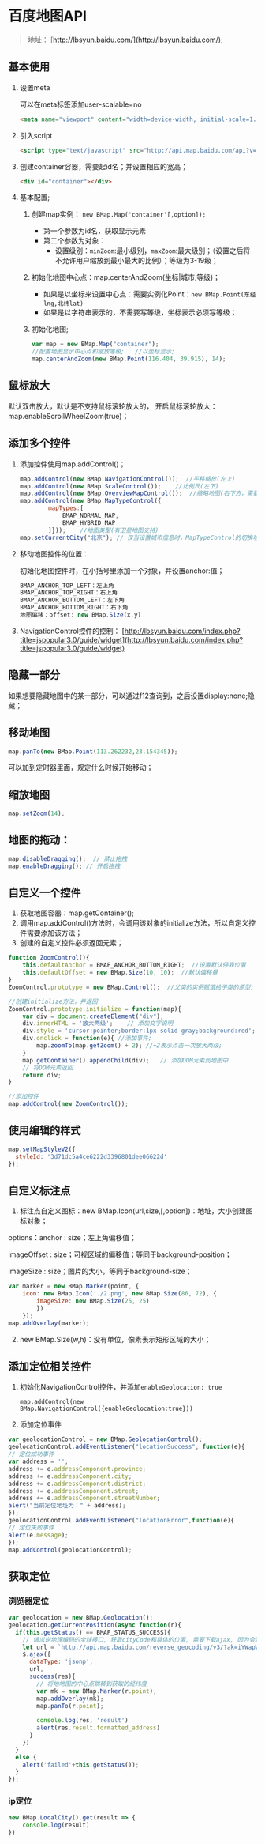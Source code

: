 # 百度地图API
> 地址： [http://lbsyun.baidu.com/](http://lbsyun.baidu.com/);

## 基本使用
1. 设置meta

   可以在meta标签添加user-scalable=no

   ```html
   <meta name="viewport" content="width=device-width, initial-scale=1.0,user-scalable=no">;
   ```

2. 引入script

   ```html
   <script type="text/javascript" src="http://api.map.baidu.com/api?v=3.0&ak=您的密钥"></script>
   ```

3. 创建container容器，需要起id名；并设置相应的宽高；

   ```html
   <div id="container"></div>
   ```

4. 基本配置;

   1. 创建map实例： `new BMap.Map('container'[,option]);`

      * 第一个参数为id名，获取显示元素
      * 第二个参数为对象：
         * 设置级别：`minZoom`:最小级别，`maxZoom`:最大级别；（设置之后将不允许用户缩放到最小最大的比例）；等级为3-19级；

    2. 初始化地图中心点：map.centerAndZoom(坐标|城市,等级)；

       * 如果是以坐标来设置中心点：需要实例化Point：`new BMap.Point(东经lng,北纬lat)`
       *  如果是以字符串表示的，不需要写等级，坐标表示必须写等级；

   3. 初始化地图;

      ```js
      var map = new BMap.Map("container");
      //配置地图显示中心点和缩放等级;   //以坐标显示;
      map.centerAndZoom(new BMap.Point(116.404, 39.915), 14);
      ```



## 鼠标放大

默认双击放大，默认是不支持鼠标滚轮放大的，
开启鼠标滚轮放大：map.enableScrollWheelZoom(true)；



## 添加多个控件

1. 添加控件使用map.addControl()；

   ```js
   map.addControl(new BMap.NavigationControl());  //平移缩放(左上)
   map.addControl(new BMap.ScaleControl());    //比例尺(左下)
   map.addControl(new BMap.OverviewMapControl());  //缩略地图(右下方，需要点击)
   map.addControl(new BMap.MapTypeControl({
           mapTypes:[
               BMAP_NORMAL_MAP,
               BMAP_HYBRID_MAP
           ]}));    //地图类型(有卫星地图支持)
   map.setCurrentCity("北京"); // 仅当设置城市信息时，MapTypeControl的切换功能才能可用，必须添加；
   ```

2. 移动地图控件的位置：

   初始化地图控件时，在小括号里添加一个对象，并设置anchor:值；

   ```js
   BMAP_ANCHOR_TOP_LEFT：左上角
   BMAP_ANCHOR_TOP_RIGHT：右上角
   BMAP_ANCHOR_BOTTOM_LEFT：左下角
   BMAP_ANCHOR_BOTTOM_RIGHT：右下角
   地图偏移：offset: new BMap.Size(x,y)
   ```

   

3. NavigationControl控件的控制： [http://lbsyun.baidu.com/index.php?title=jspopular3.0/guide/widget](http://lbsyun.baidu.com/index.php?title=jspopular3.0/guide/widget)



## 隐藏一部分

如果想要隐藏地图中的某一部分，可以通过f12查询到，之后设置display:none;隐藏；



## 移动地图

```js
map.panTo(new BMap.Point(113.262232,23.154345));
```
可以加到定时器里面，规定什么时候开始移动；



## 缩放地图

```js
map.setZoom(14);   
```



## 地图的拖动：

```js
map.disableDragging();  // 禁止拖拽
map.enableDragging(); // 开启拖拽
```



## 自定义一个控件

1. 获取地图容器：map.getContainer();
2. 调用map.addControl()方法时，会调用该对象的initialize方法，所以自定义控件需要添加该方法；
3. 创建的自定义控件必须返回元素；
```js
function ZoomControl(){
    this.defaultAnchor = BMAP_ANCHOR_BOTTOM_RIGHT;  //设置默认停靠位置
    this.defaultOffset = new BMap.Size(10, 10);  //默认偏移量
}
ZoomControl.prototype = new BMap.Control();  //父类的实例赋值给子类的原型;

//创建initialize方法，并返回
ZoomControl.prototype.initialize = function(map){    
    var div = document.createElement("div");    
    div.innerHTML = '放大两级';    // 添加文字说明
    div.style = 'cursor:pointer;border:1px solid gray;background:red';  //设置元素样式；
    div.onclick = function(e){ //添加事件;
        map.zoomTo(map.getZoom() + 2); //+2表示点击一次放大两级; 
    }    
    map.getContainer().appendChild(div);   // 添加DOM元素到地图中  
    // 将DOM元素返回  
    return div;    
}

//添加控件
map.addControl(new ZoomControl());
```



## 使用编辑的样式

```js
map.setMapStyleV2({     
  styleId: '3d71dc5a4ce6222d3396801dee06622d'
});
```



## 自定义标注点

1. 标注点自定义图标：new BMap.Icon(url,size,[,option])：地址，大小创建图标对象；

options：anchor : size；左上角偏移值；

imageOffset : size；可视区域的偏移值；等同于background-position；

imageSize : size；图片的大小，等同于background-size；

```js
var marker = new BMap.Marker(point, {
    icon: new BMap.Icon('./2.png', new BMap.Size(86, 72), {
        imageSize: new BMap.Size(25, 25)
        })
    });
map.addOverlay(marker);
```

2. new BMap.Size(w,h)：没有单位，像素表示矩形区域的大小；



## 添加定位相关控件

1. 初始化NavigationControl控件，并添加`enableGeolocation: true`

   `map.addControl(new BMap.NavigationControl({enableGeolocation:true}))`

2. 添加定位事件

```js
var geolocationControl = new BMap.GeolocationControl();
geolocationControl.addEventListener("locationSuccess", function(e){
// 定位成功事件
var address = '';
address += e.addressComponent.province;
address += e.addressComponent.city;
address += e.addressComponent.district;
address += e.addressComponent.street;
address += e.addressComponent.streetNumber;
alert("当前定位地址为：" + address);
});
geolocationControl.addEventListener("locationError",function(e){
// 定位失败事件
alert(e.message);
});
map.addControl(geolocationControl);
```



## 获取定位



### 浏览器定位

```js
var geolocation = new BMap.Geolocation();
geolocation.getCurrentPosition(async function(r){
  if(this.getStatus() == BMAP_STATUS_SUCCESS){
    // 请求逆地理编码的全球接口, 获取cityCode和具体的位置, 需要下载ajax, 因为会跨域
    let url = `http://api.map.baidu.com/reverse_geocoding/v3/?ak=iYWapWxjHLXaLTCXcpRrGTCGpnhkvEuI&output=json&coordtype=wgs84ll&location=${r.point.lat},${r.point.lng}`
    $.ajax({
      dataType: 'jsonp',
      url,
      success(res){
        // 将地地图的中心点跳转到获取的经纬度
        var mk = new BMap.Marker(r.point);
        map.addOverlay(mk);
        map.panTo(r.point);
        
        console.log(res, 'result')
        alert(res.result.formatted_address)
      }
    })
  }
  else {
    alert('failed'+this.getStatus());
  }        
});
```



### ip定位

```js
new BMap.LocalCity().get(result => {
    console.log(result)
})
```
